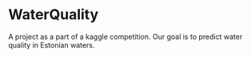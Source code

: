 # WaterQuality
A project as a part of a kaggle competition. Our goal is to predict water quality in Estonian waters.
